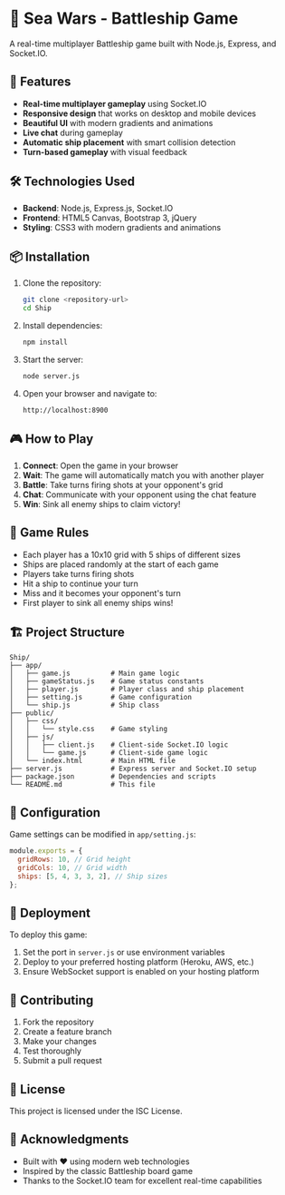 # 🌊 Sea Wars - Battleship Game

A real-time multiplayer Battleship game built with Node.js, Express, and Socket.IO.

## 🚀 Features

- **Real-time multiplayer gameplay** using Socket.IO
- **Responsive design** that works on desktop and mobile devices
- **Beautiful UI** with modern gradients and animations
- **Live chat** during gameplay
- **Automatic ship placement** with smart collision detection
- **Turn-based gameplay** with visual feedback

## 🛠️ Technologies Used

- **Backend**: Node.js, Express.js, Socket.IO
- **Frontend**: HTML5 Canvas, Bootstrap 3, jQuery
- **Styling**: CSS3 with modern gradients and animations

## 📦 Installation

1. Clone the repository:

   ```bash
   git clone <repository-url>
   cd Ship
   ```

2. Install dependencies:

   ```bash
   npm install
   ```

3. Start the server:

   ```bash
   node server.js
   ```

4. Open your browser and navigate to:
   ```
   http://localhost:8900
   ```

## 🎮 How to Play

1. **Connect**: Open the game in your browser
2. **Wait**: The game will automatically match you with another player
3. **Battle**: Take turns firing shots at your opponent's grid
4. **Chat**: Communicate with your opponent using the chat feature
5. **Win**: Sink all enemy ships to claim victory!

## 🎯 Game Rules

- Each player has a 10x10 grid with 5 ships of different sizes
- Ships are placed randomly at the start of each game
- Players take turns firing shots
- Hit a ship to continue your turn
- Miss and it becomes your opponent's turn
- First player to sink all enemy ships wins!

## 🏗️ Project Structure

```
Ship/
├── app/
│   ├── game.js          # Main game logic
│   ├── gameStatus.js    # Game status constants
│   ├── player.js        # Player class and ship placement
│   ├── setting.js       # Game configuration
│   └── ship.js          # Ship class
├── public/
│   ├── css/
│   │   └── style.css    # Game styling
│   ├── js/
│   │   ├── client.js    # Client-side Socket.IO logic
│   │   └── game.js      # Client-side game logic
│   └── index.html       # Main HTML file
├── server.js            # Express server and Socket.IO setup
├── package.json         # Dependencies and scripts
└── README.md            # This file
```

## 🔧 Configuration

Game settings can be modified in `app/setting.js`:

```javascript
module.exports = {
  gridRows: 10, // Grid height
  gridCols: 10, // Grid width
  ships: [5, 4, 3, 3, 2], // Ship sizes
};
```

## 🚀 Deployment

To deploy this game:

1. Set the port in `server.js` or use environment variables
2. Deploy to your preferred hosting platform (Heroku, AWS, etc.)
3. Ensure WebSocket support is enabled on your hosting platform

## 🤝 Contributing

1. Fork the repository
2. Create a feature branch
3. Make your changes
4. Test thoroughly
5. Submit a pull request

## 📝 License

This project is licensed under the ISC License.

## 🎉 Acknowledgments

- Built with ❤️ using modern web technologies
- Inspired by the classic Battleship board game
- Thanks to the Socket.IO team for excellent real-time capabilities
